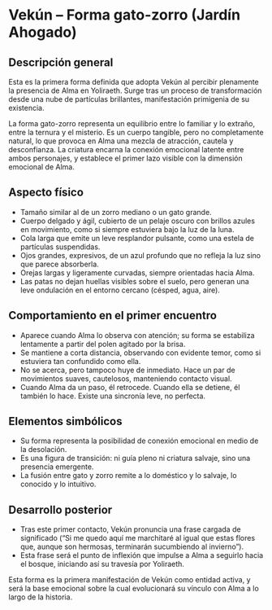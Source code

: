# Vekún – Forma gato-zorro (Jardín Ahogado)

## Descripción general

Esta es la primera forma definida que adopta Vekún al percibir plenamente la presencia de Alma en Yoliraeth. Surge tras un proceso de transformación desde una nube de partículas brillantes, manifestación primigenia de su existencia.

La forma gato-zorro representa un equilibrio entre lo familiar y lo extraño, entre la ternura y el misterio. Es un cuerpo tangible, pero no completamente natural, lo que provoca en Alma una mezcla de atracción, cautela y desconfianza. La criatura encarna la conexión emocional latente entre ambos personajes, y establece el primer lazo visible con la dimensión emocional de Alma.

## Aspecto físico

* Tamaño similar al de un zorro mediano o un gato grande.
* Cuerpo delgado y ágil, cubierto de un pelaje oscuro con brillos azules en movimiento, como si siempre estuviera bajo la luz de la luna.
* Cola larga que emite un leve resplandor pulsante, como una estela de partículas suspendidas.
* Ojos grandes, expresivos, de un azul profundo que no refleja la luz sino que parece absorberla.
* Orejas largas y ligeramente curvadas, siempre orientadas hacia Alma.
* Las patas no dejan huellas visibles sobre el suelo, pero generan una leve ondulación en el entorno cercano (césped, agua, aire).

## Comportamiento en el primer encuentro

* Aparece cuando Alma lo observa con atención; su forma se estabiliza lentamente a partir del polen agitado por la brisa.
* Se mantiene a corta distancia, observando con evidente temor, como si estuviera tan confundido como ella.
* No se acerca, pero tampoco huye de inmediato. Hace un par de movimientos suaves, cautelosos, manteniendo contacto visual.
* Cuando Alma da un paso, él retrocede. Cuando ella se detiene, él también lo hace. Existe una sincronía leve, no perfecta.

## Elementos simbólicos

* Su forma representa la posibilidad de conexión emocional en medio de la desolación.
* Es una figura de transición: ni guía pleno ni criatura salvaje, sino una presencia emergente.
* La fusión entre gato y zorro remite a lo doméstico y lo salvaje, lo conocido y lo intuitivo.

## Desarrollo posterior

* Tras este primer contacto, Vekún pronuncia una frase cargada de significado (“Si me quedo aquí me marchitaré al igual que estas flores que, aunque son hermosas, terminarán sucumbiendo al invierno”).
* Esta frase será el punto de inflexión que impulse a Alma a seguirlo hacia el bosque, iniciando así su travesía por Yoliraeth.

Esta forma es la primera manifestación de Vekún como entidad activa, y será la base emocional sobre la cual evolucionará su vínculo con Alma a lo largo de la historia.
